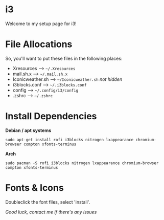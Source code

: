 # i3
Welcome to my setup page for i3!

# File Allocations
So, you'll want to put these files in the following places:
 - Xresources --> `~/.Xresources`
 - mail.sh.x --> `~/.mail.sh.x`
 - Iconicweather.sh --> `~/Iconicweather.sh`  *not hidden*
 - i3blocks.conf --> `~/.i3blocks.conf`
 - config --> `~/.config/i3/config`
 - .zshrc --> `~/.zshrc`
 
# Install Dependencies
**Debian / apt systems**
```
sudo apt-get install rofi i3blocks nitrogen lxappearance chromium-browser compton xfonts-terminus
```
**Arch**
```
sudo pacman -S rofi i3blocks nitrogen lxappearance chromium-browser compton xfonts-terminus
```
# Fonts & Icons
Doubleclick the font files, select 'install'.

*Good luck, contact me if there's any issues*




